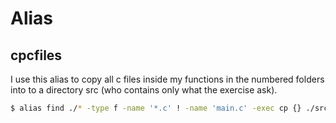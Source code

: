 # Alias

## cpcfiles

I use this alias to copy all c files inside my functions in the numbered folders into to a directory src (who contains only what the exercise ask).
```sh
$ alias find ./* -type f -name '*.c' ! -name 'main.c' -exec cp {} ./src \;
```
